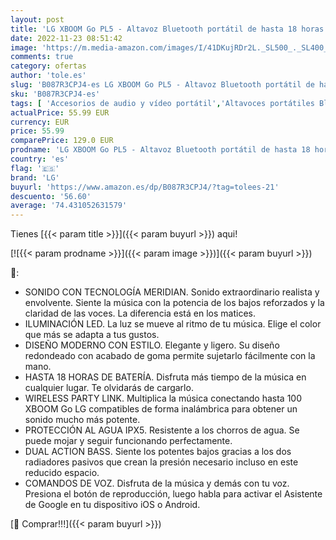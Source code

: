 ```yaml
---
layout: post
title: 'LG XBOOM Go PL5 - Altavoz Bluetooth portátil de hasta 18 horas de batería  resistencia al agua IPX5  altavoz con micrófono compatible con iPhone y Android en color azul marino'
date: 2022-11-23 08:51:42
image: 'https://m.media-amazon.com/images/I/41DKujRDr2L._SL500_._SL400_.jpg'
comments: true
category: ofertas
author: 'tole.es'
slug: 'B087R3CPJ4-es LG XBOOM Go PL5 - Altavoz Bluetooth portátil de hasta 18...'
sku: 'B087R3CPJ4-es'
tags: [ 'Accesorios de audio y vídeo portátil','Altavoces portátiles Bluetooth','Altavoces portátiles y altavoces con puerto dock','Audio y vídeo portátil','Electrónica','iphone','lg','🇪🇸', ]
actualPrice: 55.99 EUR
currency: EUR
price: 55.99
comparePrice: 129.0 EUR
prodname: 'LG XBOOM Go PL5 - Altavoz Bluetooth portátil de hasta 18 horas de batería  resistencia al agua IPX5  altavoz con micrófono compatible con iPhone y Android en color azul marino'
country: 'es'
flag: '🇪🇸'
brand: 'LG'
buyurl: 'https://www.amazon.es/dp/B087R3CPJ4/?tag=tolees-21'
descuento: '56.60'
average: '74.431052631579'
---
```


Tienes [{{< param title >}}]({{< param buyurl >}}) aqui!

[![{{< param prodname >}}]({{< param image >}})]({{< param buyurl >}})

🔎:

- SONIDO CON TECNOLOGÍA MERIDIAN. Sonido extraordinario realista y envolvente. Siente la música con la potencia de los bajos reforzados y la claridad de las voces. La diferencia está en los matices.
- ILUMINACIÓN LED. La luz se mueve al ritmo de tu música. Elige el color que más se adapta a tus gustos.
- DISEÑO MODERNO CON ESTILO. Elegante y ligero. Su diseño redondeado con acabado de goma permite sujetarlo fácilmente con la mano.
- HASTA 18 HORAS DE BATERÍA. Disfruta más tiempo de la música en cualquier lugar. Te olvidarás de cargarlo.
- WIRELESS PARTY LINK. Multiplica la música conectando hasta 100 XBOOM Go LG compatibles de forma inalámbrica para obtener un sonido mucho más potente.
- PROTECCIÓN AL AGUA IPX5. Resistente a los chorros de agua. Se puede mojar y seguir funcionando perfectamente.
- DUAL ACTION BASS. Siente los potentes bajos gracias a los dos radiadores pasivos que crean la presión necesario incluso en este reducido espacio.
- COMANDOS DE VOZ. Disfruta de la música y demás con tu voz. Presiona el botón de reproducción, luego habla para activar el Asistente de Google en tu dispositivo iOS o Android.

[🛒 Comprar!!!]({{< param buyurl >}})
